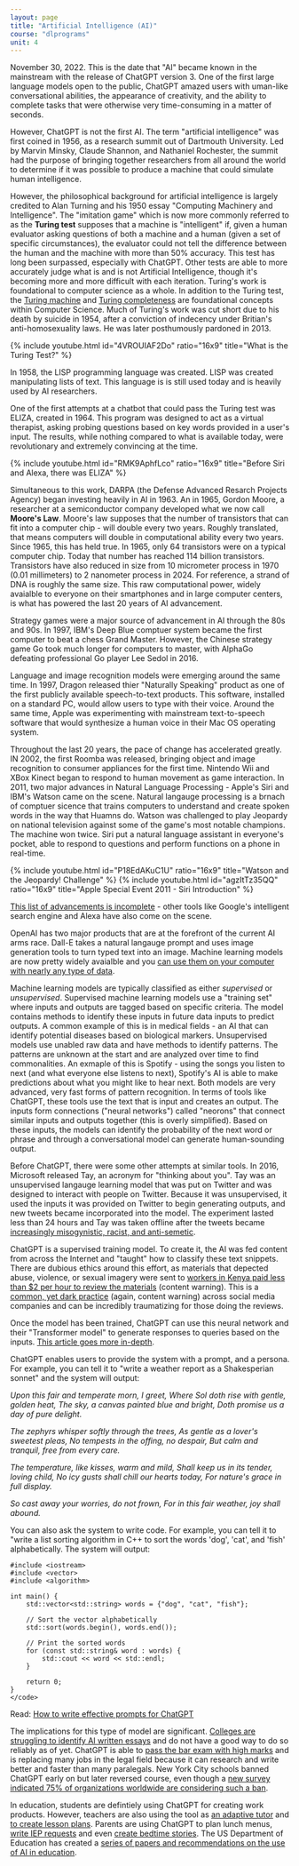 ```yaml
---
layout: page
title: "Artificial Intelligence (AI)"
course: "dlprograms"
unit: 4
---
```


November 30, 2022. This is the date that "AI" became known in the mainstream with the release of ChatGPT version 3. One of the first large language models open to the public, ChatGPT amazed users with uman-like conversational abilities, the appearance of creativity, and the ability to complete tasks that were otherwise very time-consuming in a matter of seconds.

However, ChatGPT is not the first AI. The term "artificial intelligence" was first coined in 1956, as a research summit out of Dartmouth University. Led by Marvin Minsky, Claude Shannon, and Nathaniel Rochester, the summit had the purpose of bringing together researchers from all around the world to determine if it was possible to produce a machine that could simulate human intelligence. 

However, the philosophical background for artificial intelligence is largely credited to Alan Turning and his 1950 essay "Computing Machinery and Intelligence". The "imitation game" which is now more commonly referred to as the **Turing test** supposes that a machine is "intelligent" if, given a human evaluator asking questions of both a machine and a human (given a set of specific circumstances), the evaluator could not tell the difference between the human and the machine with more than 50% accuracy. This test has long been surpassed, especially with ChatGPT. Other tests are able to more accurately judge what is and is not Artificial Intelligence, though it's becoming more and more difficult with each iteration. Turing's work is foundational to computer science as a whole. In addition to the Turing test, the [Turing machine](https://www.cl.cam.ac.uk/projects/raspberrypi/tutorials/turing-machine/one.html) and [Turing completeness](https://en.wikipedia.org/wiki/Turing_completeness) are foundational concepts within Computer Science. Much of Turing's work was cut short due to his death by suicide in 1954, after a conviction of indecency under Britian's anti-homosexuality laws. He was later posthumously pardoned in 2013. 

{% include youtube.html id="4VROUIAF2Do" ratio="16x9" title="What is the Turing Test?" %}

In 1958, the LISP programming language was created. LISP was created manipulating lists of text. This language is is still used today and is heavily used by AI researchers. 

One of the first attempts at a chatbot that could pass the Turing test was ELIZA, created in 1964. This program was designed to act as a virtual therapist, asking probing questions based on key words provided in a user's input. The results, while nothing compared to what is available today, were revolutionary and extremely convincing at the time. 

{% include youtube.html id="RMK9AphfLco" ratio="16x9" title="Before Siri and Alexa, there was ELIZA" %}

Simultaneous to this work, DARPA (the Defense Advanced Resarch Projects Agency) began investing heavily in AI in 1963. An in 1965, Gordon Moore, a researcher at a semiconductor company developed what we now call **Moore's Law**. Moore's law supposes that the number of transistors that can fit into a computer chip - will double every two years. Roughly translated, that means computers will double in computational ability every two years. Since 1965, this has held true. In 1965, only 64 transistors were on a typical computer chip. Today that number has reached 114 billion transistors. Transistors have also reduced in size from 10 micrometer process in 1970 (0.01 millimeters) to 2 nanometer process in 2024. For reference, a strand of DNA is roughly the same size. This raw computational power, widely avaialble to everyone on their smartphones and in large computer centers, is what has powered the last 20 years of AI advancement.

Strategy games were a major source of advancement in AI through the 80s and 90s. In 1997, IBM's Deep Blue comptuer system became the first computer to beat a chess Grand Master. However, the Chinese strategy game Go took much longer for computers to master, with AlphaGo defeating professional Go player Lee Sedol in 2016. 

Language and image recognition models were emerging around the same time. In 1997, Dragon released thier "Naturally Speaking" product as one of the first publicly available speech-to-text products. This software, installed on a standard PC, would allow users to type with their voice. Around the same time, Apple was experimenting with mainstream text-to-speech software that would synthesize a human voice in their Mac OS operating system. 

Throughout the last 20 years, the pace of change has accelerated greatly. IN 2002, the first Roomba was released, bringing object and image recognition to consumer appliances for the first time. Nintendo Wii and XBox Kinect began to respond to human movement as game interaction. In 2011, two major advances in Natural Language Processing - Apple's Siri and IBM's Watson came on the scene. Natural langauge processing is a brnach of comptuer sicence that trains computers to understand and create spoken words in the way that Huamns do. Watson was challenged to play Jeopardy on national television against some of the game's most notable champions. The machine won twice. Siri put a natural language assistant in everyone's pocket, able to respond to questions and perform functions on a phone in real-time. 

{% include youtube.html id="P18EdAKuC1U" ratio="16x9" title="Watson and the Jeopardy! Challenge" %}
{% include youtube.html id="agzItTz35QQ" ratio="16x9" title="Apple Special Event 2011 - Siri Introduction" %}

[This list of advancements is incomplete](https://www.tableau.com/data-insights/ai/history) - other tools like Google's intelligent search engine and Alexa have also come on the scene.

OpenAI has two major products that are at the forefront of the current AI arms race. Dall-E takes a natural langauge prompt and uses image generation tools to turn typed text into an image. Machine learning models are now pretty widely avaialble and you [can use them on your computer with nearly any type of data](https://www.geeksforgeeks.org/introduction-to-machine-learning-in-r/). 

Machine learning models are typically classified as either *supervised* or *unsupervised*. Supervised machine learning models use a "training set" where inputs and outputs are tagged based on specific criteria. The model contains methods to identify these inputs in future data inputs to predict outputs. A common example of this is in medical fields - an AI that can identify potential diseases based on biological markers. Unsupervised models use unabled raw data and have methods to identify patterns. The patterns are unknown at the start and are analyzed over time to find commonalities. An exmaple of this is Spotify - using the songs you listen to next (and what everyone else listens to next), Spotify's AI is able to make predictions about what you might like to hear next. Both models are very advanced, very fast forms of pattern recognition. In terms of tools like ChatGPT, these tools use the text that is input and creates an output. The inputs form connections ("neural networks") called "neorons" that connect similar inputs and outputs together (this is overly simplified). Based on these inputs, the models can identify the probability of the next word or phrase and through a conversational model can generate human-sounding output.

Before ChatGPT, there were some other attempts at similar tools. In 2016, Microsoft released Tay, an acronym for "thinking about you". Tay was an unsupervised langauge learning model that was put on Twitter and was designed to interact with people on Twitter. Because it was unsupervised, it used the inputs it was provided on Twitter to begin generating outputs, and new tweets became incorporated into the model. The experiment lasted less than 24 hours and Tay was taken offline after the tweets became [increasingly misogynistic, racist, and anti-semetic](https://www.theverge.com/2016/3/24/11297050/tay-microsoft-chatbot-racist).

ChatGPT is a supervised training model. To create it, the AI was fed content from across the Internet and "taught" how to classify these text snippets. There are dubious ethics around this effort, as materials that depected abuse, violence, or sexual imagery were sent to [workers in Kenya paid less than $2 per hour to review the materials](https://www.theverge.com/2016/3/24/11297050/tay-microsoft-chatbot-racist) (content warning). This is a [common, yet dark practice](https://www.npr.org/2019/07/01/737498507/for-facebook-content-moderators-traumatizing-material-is-a-job-hazard) (again, content warning) across social media companies and can be incredibly traumatizing for those doing the reviews. 

Once the model has been trained, ChatGPT can use this neural network and their "Transformer model" to generate responses to queries based on the inputs. [This article goes more in-depth](https://www.scalablepath.com/machine-learning/chatgpt-architecture-explained). 

ChatGPT enables users to provide the system with a prompt, and a persona. For example, you can tell it to "write a weather report as a Shakesperian sonnet" and the system will output:

<em>
Upon this fair and temperate morn, I greet,
Where Sol doth rise with gentle, golden heat,
The sky, a canvas painted blue and bright,
Doth promise us a day of pure delight.

The zephyrs whisper softly through the trees,
As gentle as a lover's sweetest pleas,
No tempests in the offing, no despair,
But calm and tranquil, free from every care.

The temperature, like kisses, warm and mild,
Shall keep us in its tender, loving child,
No icy gusts shall chill our hearts today,
For nature's grace in full display.

So cast away your worries, do not frown,
For in this fair weather, joy shall abound.
</em>

You can also ask the system to write code. For example, you can tell it to "write a list sorting algorithm in C++ to sort the words 'dog', 'cat', and 'fish' alphabetically. The system will output:

```
#include <iostream>
#include <vector>
#include <algorithm>

int main() {
    std::vector<std::string> words = {"dog", "cat", "fish"};

    // Sort the vector alphabetically
    std::sort(words.begin(), words.end());

    // Print the sorted words
    for (const std::string& word : words) {
        std::cout << word << std::endl;
    }

    return 0;
}
</code>
```

Read: [How to write effective prompts for ChatGPT](https://www.forbes.com/sites/jodiecook/2023/06/26/how-to-write-effective-prompts-for-chatgpt-7-essential-steps-for-best-results/)

The implications for this type of model are significant. [Colleges are struggling to identify AI written essays](https://www.theatlantic.com/technology/archive/2022/12/chatgpt-ai-writing-college-student-essays/672371/) and do not have a good way to do so reliably as of yet. ChatGPT is able to [pass the bar exam with high marks](https://www.abajournal.com/web/article/latest-version-of-chatgpt-aces-the-bar-exam-with-score-in-90th-percentile) and is replacing many jobs in the legal field because it can research and write better and faster than many paralegals. New York City schools banned ChatGPT early on but later reversed course, even though a [new survey indicated 75% of organizations worldwide are considering such a ban](https://www.prnewswire.com/news-releases/75-of-organizations-worldwide-set-to-ban-chatgpt-and-generative-ai-apps-on-work-devices-301894155.html). 

In education, students are defintiely using ChatGPT for creating work products. However, teachers are also using the tool as [an adaptive tutor](https://sharegpt.com/c/8BQtJEk) and [to create lesson plans](https://www.edutopia.org/article/6-ways-chatgpt-save-teachers-time/). Parents are using ChatGPT to plan lunch menus, [write IEP requests](https://sharegpt.com/c/F8FL92b) and even [create bedtime stories](https://www.huffpost.com/entry/chatgpt-write-stories-for-kids_l_646783e4e4b06749be135812). The US Department of Education has created a [series of papers and recommendations on the use of AI in education](https://tech.ed.gov/ai/). 